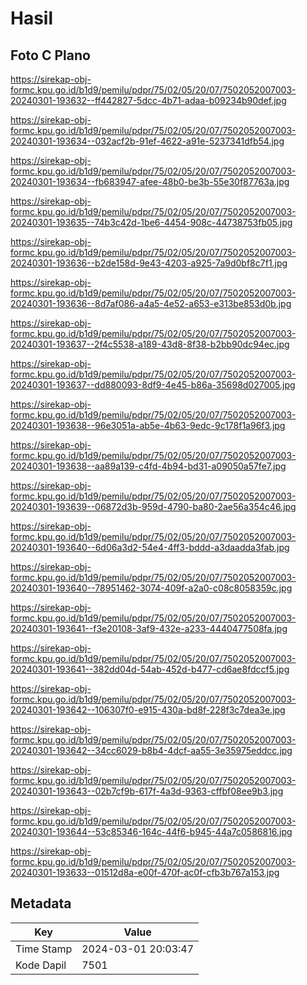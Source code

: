# Hasil

## Foto C Plano

https://sirekap-obj-formc.kpu.go.id/b1d9/pemilu/pdpr/75/02/05/20/07/7502052007003-20240301-193632--ff442827-5dcc-4b71-adaa-b09234b90def.jpg

https://sirekap-obj-formc.kpu.go.id/b1d9/pemilu/pdpr/75/02/05/20/07/7502052007003-20240301-193634--032acf2b-91ef-4622-a91e-5237341dfb54.jpg

https://sirekap-obj-formc.kpu.go.id/b1d9/pemilu/pdpr/75/02/05/20/07/7502052007003-20240301-193634--fb683947-afee-48b0-be3b-55e30f87763a.jpg

https://sirekap-obj-formc.kpu.go.id/b1d9/pemilu/pdpr/75/02/05/20/07/7502052007003-20240301-193635--74b3c42d-1be6-4454-908c-44738753fb05.jpg

https://sirekap-obj-formc.kpu.go.id/b1d9/pemilu/pdpr/75/02/05/20/07/7502052007003-20240301-193636--b2de158d-9e43-4203-a925-7a9d0bf8c7f1.jpg

https://sirekap-obj-formc.kpu.go.id/b1d9/pemilu/pdpr/75/02/05/20/07/7502052007003-20240301-193636--8d7af086-a4a5-4e52-a653-e313be853d0b.jpg

https://sirekap-obj-formc.kpu.go.id/b1d9/pemilu/pdpr/75/02/05/20/07/7502052007003-20240301-193637--2f4c5538-a189-43d8-8f38-b2bb90dc94ec.jpg

https://sirekap-obj-formc.kpu.go.id/b1d9/pemilu/pdpr/75/02/05/20/07/7502052007003-20240301-193637--dd880093-8df9-4e45-b86a-35698d027005.jpg

https://sirekap-obj-formc.kpu.go.id/b1d9/pemilu/pdpr/75/02/05/20/07/7502052007003-20240301-193638--96e3051a-ab5e-4b63-9edc-9c178f1a96f3.jpg

https://sirekap-obj-formc.kpu.go.id/b1d9/pemilu/pdpr/75/02/05/20/07/7502052007003-20240301-193638--aa89a139-c4fd-4b94-bd31-a09050a57fe7.jpg

https://sirekap-obj-formc.kpu.go.id/b1d9/pemilu/pdpr/75/02/05/20/07/7502052007003-20240301-193639--06872d3b-959d-4790-ba80-2ae56a354c46.jpg

https://sirekap-obj-formc.kpu.go.id/b1d9/pemilu/pdpr/75/02/05/20/07/7502052007003-20240301-193640--6d06a3d2-54e4-4ff3-bddd-a3daadda3fab.jpg

https://sirekap-obj-formc.kpu.go.id/b1d9/pemilu/pdpr/75/02/05/20/07/7502052007003-20240301-193640--78951462-3074-409f-a2a0-c08c8058359c.jpg

https://sirekap-obj-formc.kpu.go.id/b1d9/pemilu/pdpr/75/02/05/20/07/7502052007003-20240301-193641--f3e20108-3af9-432e-a233-4440477508fa.jpg

https://sirekap-obj-formc.kpu.go.id/b1d9/pemilu/pdpr/75/02/05/20/07/7502052007003-20240301-193641--382dd04d-54ab-452d-b477-cd6ae8fdccf5.jpg

https://sirekap-obj-formc.kpu.go.id/b1d9/pemilu/pdpr/75/02/05/20/07/7502052007003-20240301-193642--106307f0-e915-430a-bd8f-228f3c7dea3e.jpg

https://sirekap-obj-formc.kpu.go.id/b1d9/pemilu/pdpr/75/02/05/20/07/7502052007003-20240301-193642--34cc6029-b8b4-4dcf-aa55-3e35975eddcc.jpg

https://sirekap-obj-formc.kpu.go.id/b1d9/pemilu/pdpr/75/02/05/20/07/7502052007003-20240301-193643--02b7cf9b-617f-4a3d-9363-cffbf08ee9b3.jpg

https://sirekap-obj-formc.kpu.go.id/b1d9/pemilu/pdpr/75/02/05/20/07/7502052007003-20240301-193644--53c85346-164c-44f6-b945-44a7c0586816.jpg

https://sirekap-obj-formc.kpu.go.id/b1d9/pemilu/pdpr/75/02/05/20/07/7502052007003-20240301-193633--01512d8a-e00f-470f-ac0f-cfb3b767a153.jpg


## Metadata

| Key        | Value               |
| ---------- | ------------------- |
| Time Stamp | 2024-03-01 20:03:47 |
| Kode Dapil | 7501                |



